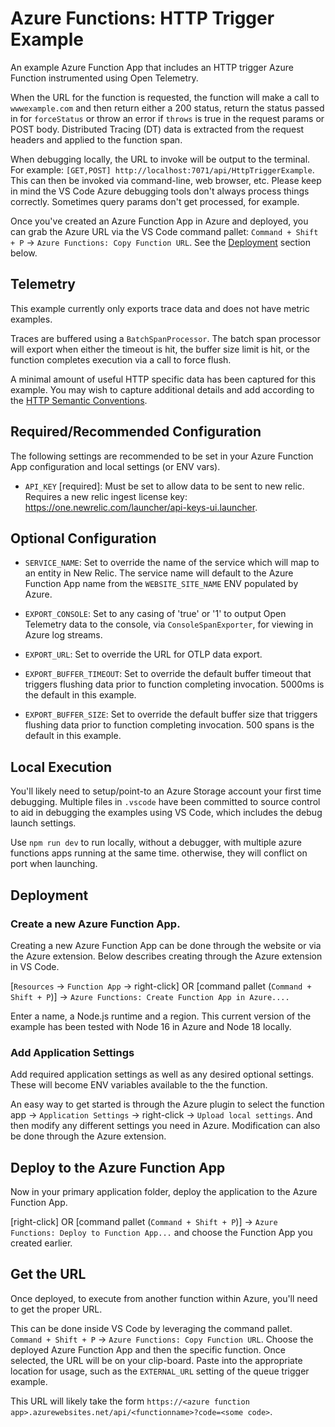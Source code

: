 # Azure Functions: HTTP Trigger Example

An example Azure Function App that includes an HTTP trigger Azure Function instrumented using Open Telemetry.

When the URL for the function is requested, the function will make a call to `wwwexample.com` and then return either a 200 status, return the status passed in for `forceStatus` or throw an error if `throws` is true in the request params or POST body. Distributed Tracing (DT) data is extracted from the request headers and applied to the function span.

When debugging locally, the URL to invoke will be output to the terminal. For example: `[GET,POST] http://localhost:7071/api/HttpTriggerExample`. This can then be invoked via command-line, web browser, etc. Please keep in mind the VS Code Azure debugging tools don't always process things correctly. Sometimes query params don't get processed, for example.

Once you've created an Azure Function App in Azure and deployed, you can grab the Azure URL via the VS Code command pallet: `Command + Shift + P` -> `Azure Functions: Copy Function URL`. See the [Deployment](#deployment) section below.

## Telemetry

This example currently only exports trace data and does not have metric examples.

Traces are buffered using a `BatchSpanProcessor`. The batch span processor will export when either the timeout is hit, the buffer size limit is hit, or the function completes execution via a call to force flush.

A minimal amount of useful HTTP specific data has been captured for this example. You may wish to capture additional details and add according to the [HTTP Semantic Conventions](https://github.com/open-telemetry/opentelemetry-specification/blob/main/specification/trace/semantic_conventions/http.md).

## Required/Recommended Configuration

The following settings are recommended to be set in your Azure Function App configuration and local settings (or ENV vars).

* `API_KEY` [required]: Must be set to allow data to be sent to new relic. Requires a new relic ingest license key: https://one.newrelic.com/launcher/api-keys-ui.launcher.

## Optional Configuration

* `SERVICE_NAME`: Set to override the name of the service which will map to an entity in New Relic. The service name will default to the Azure Function App name from the `WEBSITE_SITE_NAME` ENV populated by Azure.

* `EXPORT_CONSOLE`: Set to any casing of 'true' or '1' to output Open Telemetry data to the console, via `ConsoleSpanExporter`, for viewing in Azure log streams.

* `EXPORT_URL`: Set to override the URL for OTLP data export.

* `EXPORT_BUFFER_TIMEOUT`: Set to override the default buffer timeout that triggers flushing data prior to function completing invocation. 5000ms is the default in this example.

* `EXPORT_BUFFER_SIZE`: Set to override the default buffer size that triggers flushing data prior to function completing invocation. 500 spans is the default in this example.

## Local Execution

You'll likely need to setup/point-to an Azure Storage account your first time debugging. Multiple files in `.vscode` have been committed to source control to aid in debugging the examples using VS Code, which includes the debug launch settings.

Use `npm run dev` to run locally, without a debugger, with multiple azure functions apps running at the same time. otherwise, they will conflict on port when launching.

## Deployment

### Create a new Azure Function App.

Creating a new Azure Function App can be done through the website or via the Azure extension. Below describes creating through the Azure extension in VS Code.

[`Resources` -> `Function App` -> right-click] OR [command pallet (`Command + Shift + P`)] -> `Azure Functions: Create Function App in Azure....`

Enter a name, a Node.js runtime and a region. This current version of the example has been tested with Node 16 in Azure and Node 18 locally.

### Add Application Settings

Add required application settings as well as any desired optional settings. These will become ENV variables available to the the function.

An easy way to get started is through the Azure plugin to select the function app -> `Application Settings` -> right-click -> `Upload local settings`. And then modify any different settings you need in Azure. Modification can also be done through the Azure extension.

## Deploy to the Azure Function App

Now in your primary application folder, deploy the application to the Azure Function App.

[right-click] OR [command pallet (`Command + Shift + P`)] -> `Azure Functions: Deploy to Function App...` and choose the Function App you created earlier.

## Get the URL

Once deployed, to execute from another function within Azure, you'll need to get the proper URL.

This can be done inside VS Code by leveraging the command pallet. `Command + Shift + P` -> `Azure Functions: Copy Function URL`. Choose the deployed Azure Function App and then the specific function. Once selected, the URL will be on your clip-board. Paste into the appropriate location for usage, such as the `EXTERNAL_URL` setting of the queue trigger example.

This URL will likely take the form `https://<azure function app>.azurewebsites.net/api/<functionname>?code=<some code>`.
